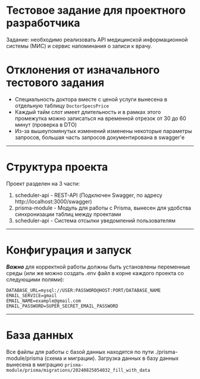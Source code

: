 # Тестовое задание для проектного разработчика
Задание: необходимо реализовать API медицинской информационной системы (МИС) и сервис напоминания о записи к врачу.

# Отклонения от изначального тестового задания
  - Специальность доктора вместе с ценой услуги вынесена в отдельную таблицу `DoctorSpecsPrice`
  - Каждый тайм слот имеет длительность и в рамках этого промежутка можно записаться на временной отрезок от 30 до 60 минут (проверка в DTO)
  - Из-за вышеупомянутых изменений изменены некоторые параметры запросов, большая часть запросов документирована в swagger'е
___
# Структура проекта
Проект разделен на 3 части:
1. scheduler-api - REST-API (Подключен Swagger, по адресу http://localhost:3000/swagger)
2. prisma-module - Модуль для работы с Prisma, вынесен для удобства синхронизации таблиц между проектами
3. scheduler-api - Система отсылки уведомлений пользователям
___
# Конфигурация и запуск
***Важно*** для корректной работы должны быть установлены переменные среды (или же можно создать .env файл в корне каждого проекта со следующими полями):
```
DATABASE_URL=mysql://USER:PASSWORD@HOST:PORT/DATABASE_NAME
EMAIL_SERVICE=gmail
EMAIL_NAME=example@gmail.com
EMAIL_PASSWORD=SUPER_SECRET_EMAIL_PASSWORD
```
____
# База данных
Все файлы для работы с базой данных находятся по пути ./prisma-module/prisma (схема и миграции).
Загрузка данных в базу данных вынесена в миграцию `prisma-module/prisma/migrations/20240825054032_fill_with_data`
